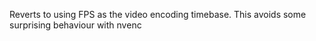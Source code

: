Reverts to using FPS as the video encoding timebase. This avoids some surprising behaviour with nvenc
